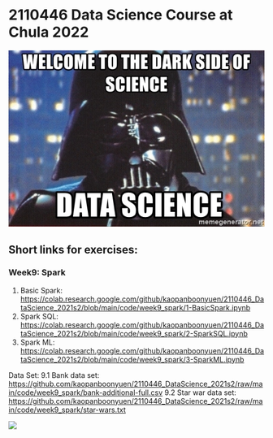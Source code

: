 # 2110446 Data Science Course at Chula 2022

![alt text](https://github.com/kaopanboonyuen/2110446_DataScience_2021s2/raw/main/%20files/welcome-to-the-dark-side-of-science-data-science.jpeg "join ds")

## Short links for exercises:

### Week9: Spark

1. Basic Spark: https://colab.research.google.com/github/kaopanboonyuen/2110446_DataScience_2021s2/blob/main/code/week9_spark/1-BasicSpark.ipynb
2. Spark SQL: https://colab.research.google.com/github/kaopanboonyuen/2110446_DataScience_2021s2/blob/main/code/week9_spark/2-SparkSQL.ipynb
3. Spark ML: https://colab.research.google.com/github/kaopanboonyuen/2110446_DataScience_2021s2/blob/main/code/week9_spark/3-SparkML.ipynb

Data Set:
9.1 Bank data set: https://github.com/kaopanboonyuen/2110446_DataScience_2021s2/raw/main/code/week9_spark/bank-additional-full.csv
9.2 Star war data set: https://github.com/kaopanboonyuen/2110446_DataScience_2021s2/raw/main/code/week9_spark/star-wars.txt

![](https://databricks.com/wp-content/uploads/2018/12/PySpark-1024x164.png)
